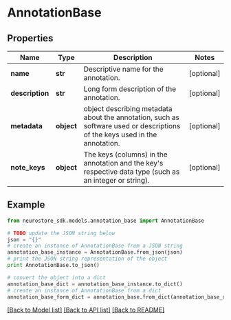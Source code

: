 # AnnotationBase


## Properties
Name | Type | Description | Notes
------------ | ------------- | ------------- | -------------
**name** | **str** | Descriptive name for the annotation. | [optional] 
**description** | **str** | Long form description of the annotation. | [optional] 
**metadata** | **object** | object describing metadata about the annotation, such as software used or descriptions of the keys used in the annotation. | [optional] 
**note_keys** | **object** | The keys (columns) in the annotation and the key&#39;s respective data type (such as an integer or string). | [optional] 

## Example

```python
from neurostore_sdk.models.annotation_base import AnnotationBase

# TODO update the JSON string below
json = "{}"
# create an instance of AnnotationBase from a JSON string
annotation_base_instance = AnnotationBase.from_json(json)
# print the JSON string representation of the object
print AnnotationBase.to_json()

# convert the object into a dict
annotation_base_dict = annotation_base_instance.to_dict()
# create an instance of AnnotationBase from a dict
annotation_base_form_dict = annotation_base.from_dict(annotation_base_dict)
```
[[Back to Model list]](../README.md#documentation-for-models) [[Back to API list]](../README.md#documentation-for-api-endpoints) [[Back to README]](../README.md)


